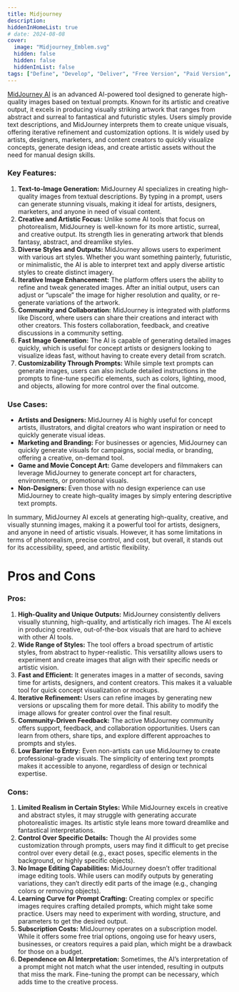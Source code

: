 ```yaml
---
title: Midjourney
description: 
hiddenInHomeList: true
# date: 2024-08-08
cover:
  image: "Midjourney_Emblem.svg"
  hidden: false
  hidden: false
  hiddenInList: false
tags: ["Define", "Develop", "Deliver", "Free Version", "Paid Version", "Image Generation"]
---
```



<!-- # FramerAi

Status: In progress
Input type: Text
Output type: Code, Website
Design task: Prototyping (https://www.notion.so/Prototyping-2c0240ccbef7456ca4d626c7d809e4c2?pvs=21), Visualize (https://www.notion.so/Visualize-fc111791fee4419383e35da2655e36be?pvs=21), Sketching / Visual Communication (https://www.notion.so/Sketching-Visual-Communication-22a58b85c08e49b48fd887e3444735d0?pvs=21), Product Delivery / Proof of concept (https://www.notion.so/Product-Delivery-Proof-of-concept-b3d4ff26d7ec41df9b45a62fd485a1cc?pvs=21)
Price: Freemium -->

<!-- # Description -->

[MidJourney AI](https://www.midjourney.com/home) is an advanced AI-powered tool designed to generate high-quality images based on textual prompts. Known for its artistic and creative output, it excels in producing visually striking artwork that ranges from abstract and surreal to fantastical and futuristic styles. Users simply provide text descriptions, and MidJourney interprets them to create unique visuals, offering iterative refinement and customization options. It is widely used by artists, designers, marketers, and content creators to quickly visualize concepts, generate design ideas, and create artistic assets without the need for manual design skills.

### Key Features:
1. **Text-to-Image Generation:**
MidJourney AI specializes in creating high-quality images from textual descriptions. By typing in a prompt, users can generate stunning visuals, making it ideal for artists, designers, marketers, and anyone in need of visual content.
2. **Creative and Artistic Focus:**
Unlike some AI tools that focus on photorealism, MidJourney is well-known for its more artistic, surreal, and creative output. Its strength lies in generating artwork that blends fantasy, abstract, and dreamlike styles.
3. **Diverse Styles and Outputs:**
MidJourney allows users to experiment with various art styles. Whether you want something painterly, futuristic, or minimalistic, the AI is able to interpret text and apply diverse artistic styles to create distinct imagery.
4. **Iterative Image Enhancement:**
The platform offers users the ability to refine and tweak generated images. After an initial output, users can adjust or “upscale” the image for higher resolution and quality, or re-generate variations of the artwork.
5. **Community and Collaboration:**
MidJourney is integrated with platforms like Discord, where users can share their creations and interact with other creators. This fosters collaboration, feedback, and creative discussions in a community setting.
6. **Fast Image Generation:**
The AI is capable of generating detailed images quickly, which is useful for concept artists or designers looking to visualize ideas fast, without having to create every detail from scratch.
7. **Customizability Through Prompts:**
While simple text prompts can generate images, users can also include detailed instructions in the prompts to fine-tune specific elements, such as colors, lighting, mood, and objects, allowing for more control over the final outcome.

### Use Cases:
- **Artists and Designers:** MidJourney AI is highly useful for concept artists, illustrators, and digital creators who want inspiration or need to quickly generate visual ideas.
- **Marketing and Branding:** For businesses or agencies, MidJourney can quickly generate visuals for campaigns, social media, or branding, offering a creative, on-demand tool.
- **Game and Movie Concept Art:** Game developers and filmmakers can leverage MidJourney to generate concept art for characters, environments, or promotional visuals.
- **Non-Designers:** Even those with no design experience can use MidJourney to create high-quality images by simply entering descriptive text prompts.

In summary, MidJourney AI excels at generating high-quality, creative, and visually stunning images, making it a powerful tool for artists, designers, and anyone in need of artistic visuals. However, it has some limitations in terms of photorealism, precise control, and cost, but overall, it stands out for its accessibility, speed, and artistic flexibility.

# Pros and Cons

### Pros:

1. **High-Quality and Unique Outputs:**
MidJourney consistently delivers visually stunning, high-quality, and artistically rich images. The AI excels in producing creative, out-of-the-box visuals that are hard to achieve with other AI tools.
2. **Wide Range of Styles:**
The tool offers a broad spectrum of artistic styles, from abstract to hyper-realistic. This versatility allows users to experiment and create images that align with their specific needs or artistic vision.
3. **Fast and Efficient:**
It generates images in a matter of seconds, saving time for artists, designers, and content creators. This makes it a valuable tool for quick concept visualization or mockups.
4. **Iterative Refinement:**
Users can refine images by generating new versions or upscaling them for more detail. This ability to modify the image allows for greater control over the final result.
5. **Community-Driven Feedback:**
The active MidJourney community offers support, feedback, and collaboration opportunities. Users can learn from others, share tips, and explore different approaches to prompts and styles.
6. **Low Barrier to Entry:**
Even non-artists can use MidJourney to create professional-grade visuals. The simplicity of entering text prompts makes it accessible to anyone, regardless of design or technical expertise.

### Cons:

1. **Limited Realism in Certain Styles:**
While MidJourney excels in creative and abstract styles, it may struggle with generating accurate photorealistic images. Its artistic style leans more toward dreamlike and fantastical interpretations.
2. **Control Over Specific Details:**
Though the AI provides some customization through prompts, users may find it difficult to get precise control over every detail (e.g., exact poses, specific elements in the background, or highly specific objects).
3. **No Image Editing Capabilities:**
MidJourney doesn’t offer traditional image editing tools. While users can modify outputs by generating variations, they can’t directly edit parts of the image (e.g., changing colors or removing objects).
4. **Learning Curve for Prompt Crafting:**
Creating complex or specific images requires crafting detailed prompts, which might take some practice. Users may need to experiment with wording, structure, and parameters to get the desired output.
5. **Subscription Costs:**
MidJourney operates on a subscription model. While it offers some free trial options, ongoing use for heavy users, businesses, or creators requires a paid plan, which might be a drawback for those on a budget.
6. **Dependence on AI Interpretation:**
Sometimes, the AI’s interpretation of a prompt might not match what the user intended, resulting in outputs that miss the mark. Fine-tuning the prompt can be necessary, which adds time to the creative process.

<!-- # FAQ -->

<!-- [DTU AI Guidelines](/examples/landingpage/) -->